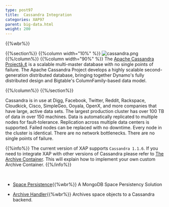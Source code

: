 ```yaml
---
type: post97
title:  Cassandra Integration
categories: XAP97
parent: big-data.html
weight: 200
---
```


{{%wbr%}}

{{%section%}}
{{%column width="10%" %}}
![cassandra.png](/attachment_files/subject/cassandra.png)
{{%/column%}}
{{%column width="90%" %}}
The [Apache Cassandra Projectâ„¢](http://cassandra.apache.org) is a scalable multi-master database with no single points of failure. The Apache Cassandra Project develops a highly scalable second-generation distributed database, bringing together Dynamo's fully distributed design and Bigtable's ColumnFamily-based data model.


{{%/column%}}
{{%/section%}}

Cassandra is in use at Digg, Facebook, Twitter, Reddit, Rackspace, Cloudkick, Cisco, SimpleGeo, Ooyala, OpenX, and more companies that have large, active data sets. The largest production cluster has over 100 TB of data in over 150 machines. Data is automatically replicated to multiple nodes for fault-tolerance. Replication across multiple data centers is supported. Failed nodes can be replaced with no downtime. Every node in the cluster is identical. There are no network bottlenecks. There are no single points of failure.


{{%info%}}
The current version of XAP supports `Cassandra 1.1.6`. If you need to integrate XAP with other versions of Cassandra please refer to [The Archive Container](./archive-container.html).
This will explain how to implement your own custom Archive Container.
{{%/info%}}


<br>



- [Space Persistence](./cassandra-space-persistency.html){{%wbr%}}
A MongoDB Space Persistency Solution

- [Archive Handler](./cassandra-archive-operation-handler.html){{%wbr%}}
Archives space objects to a Cassandra backend.


